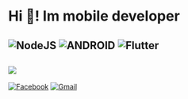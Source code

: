 # Hi 👋! Im mobile developer

![NodeJS](https://img.shields.io/badge/node.js-6DA55F?style=for-the-badge&logo=node.js&logoColor=white) ![ANDROID](https://img.shields.io/badge/android-%2320232a.svg?style=for-the-badge&logo=android&logoColor=%a4c639) ![Flutter](https://img.shields.io/badge/Flutter-%2302569B.svg?style=for-the-badge&logo=Flutter&logoColor=white)
---
![](https://github-readme-stats.vercel.app/api?username=lehaidangzdin&theme=monokai&hide_border=true&include_all_commits=true&count_private=false)
---
[![Facebook](https://img.shields.io/badge/Facebook-%231877F2.svg?logo=Facebook&logoColor=white)](https://facebook.com/A.lehaidang) 
[![Gmail](https://img.shields.io/badge/Gmail-D14836?style=for-the-badge&logo=gmail&logoColor=white)](lehaidang.work@gmail.com) 


